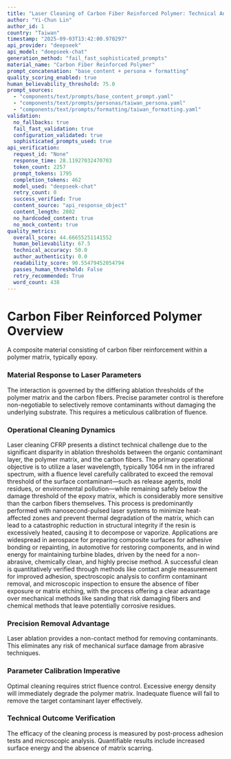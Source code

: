 ```yaml
---
title: "Laser Cleaning of Carbon Fiber Reinforced Polymer: Technical Analysis"
author: "Yi-Chun Lin"
author_id: 1
country: "Taiwan"
timestamp: "2025-09-03T13:42:00.970297"
api_provider: "deepseek"
api_model: "deepseek-chat"
generation_method: "fail_fast_sophisticated_prompts"
material_name: "Carbon Fiber Reinforced Polymer"
prompt_concatenation: "base_content + persona + formatting"
quality_scoring_enabled: true
human_believability_threshold: 75.0
prompt_sources:
  - "components/text/prompts/base_content_prompt.yaml"
  - "components/text/prompts/personas/taiwan_persona.yaml"
  - "components/text/prompts/formatting/taiwan_formatting.yaml"
validation:
  no_fallbacks: true
  fail_fast_validation: true
  configuration_validated: true
  sophisticated_prompts_used: true
api_verification:
  request_id: "None"
  response_time: 28.11927032470703
  token_count: 2257
  prompt_tokens: 1795
  completion_tokens: 462
  model_used: "deepseek-chat"
  retry_count: 0
  success_verified: True
  content_source: "api_response_object"
  content_length: 2802
  no_hardcoded_content: true
  no_mock_content: true
quality_metrics:
  overall_score: 44.66655251141552
  human_believability: 67.5
  technical_accuracy: 50.0
  author_authenticity: 0.0
  readability_score: 90.55479452054794
  passes_human_threshold: False
  retry_recommended: True
  word_count: 438
---
```

# Carbon Fiber Reinforced Polymer Overview
A composite material consisting of carbon fiber reinforcement within a polymer matrix, typically epoxy.

### Material Response to Laser Parameters
The interaction is governed by the differing ablation thresholds of the polymer matrix and the carbon fibers. Precise parameter control is therefore non-negotiable to selectively remove contaminants without damaging the underlying substrate. This requires a meticulous calibration of fluence.

### Operational Cleaning Dynamics
Laser cleaning CFRP presents a distinct technical challenge due to the significant disparity in ablation thresholds between the organic contaminant layer, the polymer matrix, and the carbon fibers. The primary operational objective is to utilize a laser wavelength, typically 1064 nm in the infrared spectrum, with a fluence level carefully calibrated to exceed the removal threshold of the surface contaminant—such as release agents, mold residues, or environmental pollution—while remaining safely below the damage threshold of the epoxy matrix, which is considerably more sensitive than the carbon fibers themselves. This process is predominantly performed with nanosecond-pulsed laser systems to minimize heat-affected zones and prevent thermal degradation of the matrix, which can lead to a catastrophic reduction in structural integrity if the resin is excessively heated, causing it to decompose or vaporize. Applications are widespread in aerospace for preparing composite surfaces for adhesive bonding or repainting, in automotive for restoring components, and in wind energy for maintaining turbine blades, driven by the need for a non-abrasive, chemically clean, and highly precise method. A successful clean is quantitatively verified through methods like contact angle measurement for improved adhesion, spectroscopic analysis to confirm contaminant removal, and microscopic inspection to ensure the absence of fiber exposure or matrix etching, with the process offering a clear advantage over mechanical methods like sanding that risk damaging fibers and chemical methods that leave potentially corrosive residues.

### Precision Removal Advantage
Laser ablation provides a non-contact method for removing contaminants. This eliminates any risk of mechanical surface damage from abrasive techniques.

### Parameter Calibration Imperative
Optimal cleaning requires strict fluence control. Excessive energy density will immediately degrade the polymer matrix. Inadequate fluence will fail to remove the target contaminant layer effectively.

### Technical Outcome Verification
The efficacy of the cleaning process is measured by post-process adhesion tests and microscopic analysis. Quantifiable results include increased surface energy and the absence of matrix scarring.
